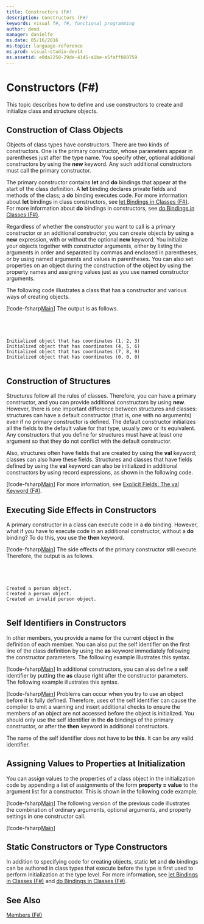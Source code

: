 ```yaml
---
title: Constructors (F#)
description: Constructors (F#)
keywords: visual f#, f#, functional programming
author: dend
manager: danielfe
ms.date: 05/16/2016
ms.topic: language-reference
ms.prod: visual-studio-dev14
ms.assetid: e0da2250-29de-4145-a1be-e5faff080759 
---
```


# Constructors (F#)

This topic describes how to define and use constructors to create and initialize class and structure objects.


## Construction of Class Objects
Objects of class types have constructors. There are two kinds of constructors. One is the primary constructor, whose parameters appear in parentheses just after the type name. You specify other, optional additional constructors by using the **new** keyword. Any such additional constructors must call the primary constructor.

The primary constructor contains **let** and **do** bindings that appear at the start of the class definition. A **let** binding declares private fields and methods of the class; a **do** binding executes code. For more information about **let** bindings in class constructors, see [let Bindings in Classes &#40;F&#35;&#41;](let-Bindings-in-Classes-%5BFSharp%5D.md). For more information about **do** bindings in constructors, see [do Bindings in Classes &#40;F&#35;&#41;](do-Bindings-in-Classes-%5BFSharp%5D.md).

Regardless of whether the constructor you want to call is a primary constructor or an additional constructor, you can create objects by using a **new** expression, with or without the optional **new** keyword. You initialize your objects together with constructor arguments, either by listing the arguments in order and separated by commas and enclosed in parentheses, or by using named arguments and values in parentheses. You can also set properties on an object during the construction of the object by using the property names and assigning values just as you use named constructor arguments.

The following code illustrates a class that has a constructor and various ways of creating objects.

[!code-fsharp[Main](snippets/fslangref2/snippet3501.fs)]
    The output is as follows.




```




Initialized object that has coordinates (1, 2, 3)
Initialized object that has coordinates (4, 5, 6)
Initialized object that has coordinates (7, 8, 9)
Initialized object that has coordinates (0, 0, 0)


```





## Construction of Structures
Structures follow all the rules of classes. Therefore, you can have a primary constructor, and you can provide additional constructors by using **new**. However, there is one important difference between structures and classes: structures can have a default constructor (that is, one with no arguments) even if no primary constructor is defined. The default constructor initializes all the fields to the default value for that type, usually zero or its equivalent. Any constructors that you define for structures must have at least one argument so that they do not conflict with the default constructor.

Also, structures often have fields that are created by using the **val** keyword; classes can also have these fields. Structures and classes that have fields defined by using the **val** keyword can also be initialized in additional constructors by using record expressions, as shown in the following code.

[!code-fsharp[Main](snippets/fslangref2/snippet3502.fs)]
    For more information, see [Explicit Fields: The val Keyword &#40;F&#35;&#41;](Explicit-Fields-The-val-Keyword-%5BFSharp%5D.md).


## Executing Side Effects in Constructors
A primary constructor in a class can execute code in a **do** binding. However, what if you have to execute code in an additional constructor, without a **do** binding? To do this, you use the **then** keyword.

[!code-fsharp[Main](snippets/fslangref2/snippet3503.fs)]
    The side effects of the primary constructor still execute. Therefore, the output is as follows.




```




Created a person object.
Created a person object.
Created an invalid person object.


```





## Self Identifiers in Constructors
In other members, you provide a name for the current object in the definition of each member. You can also put the self identifier on the first line of the class definition by using the **as** keyword immediately following the constructor parameters. The following example illustrates this syntax.

[!code-fsharp[Main](snippets/fslangref2/snippet3504.fs)]
    In additional constructors, you can also define a self identifier by putting the **as** clause right after the constructor parameters. The following example illustrates this syntax.

[!code-fsharp[Main](snippets/fslangref2/snippet3505.fs)]
    Problems can occur when you try to use an object before it is fully defined. Therefore, uses of the self identifier can cause the compiler to emit a warning and insert additional checks to ensure the members of an object are not accessed before the object is initialized. You should only use the self identifier in the **do** bindings of the primary constructor, or after the **then** keyword in additional constructors.

The name of the self identifier does not have to be **this**. It can be any valid identifier.


## Assigning Values to Properties at Initialization
You can assign values to the properties of a class object in the initialization code by appending a list of assignments of the form **property = value** to the argument list for a constructor. This is shown in the following code example.

[!code-fsharp[Main](snippets/fslangref2/snippet3506.fs)]
    The following version of the previous code illustrates the combination of ordinary arguments, optional arguments, and property settings in one constructor call.

[!code-fsharp[Main](snippets/fslangref2/snippet3507.fs)]
    
## Static Constructors or Type Constructors
In addition to specifying code for creating objects, static **let** and **do** bindings can be authored in class types that execute before the type is first used to perform initialization at the type level. For more information, see [let Bindings in Classes &#40;F&#35;&#41;](let-Bindings-in-Classes-%5BFSharp%5D.md) and [do Bindings in Classes &#40;F&#35;&#41;](do-Bindings-in-Classes-%5BFSharp%5D.md).


## See Also
[Members &#40;F&#35;&#41;](Members-%5BFSharp%5D.md)

